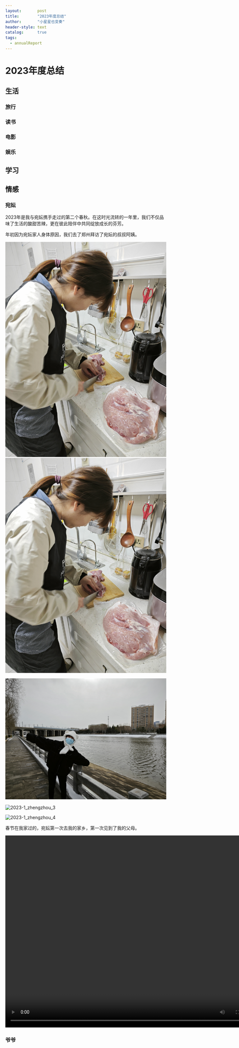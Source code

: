 ```yaml
---
layout:       post
title:        "2023年度总结"
author:       "小星星也变奏"
header-style: text
catalog:      true
tags:
  - annualReport
---
```


# 2023年度总结

## 生活

### 旅行

### 读书

### 电影

### 娱乐

## 学习

## 情感

### 宛妘

2023年是我与宛妘携手走过的第二个春秋。在这时光流转的一年里，我们不仅品味了生活的酸甜苦辣，更在彼此陪伴中共同绽放成长的芬芳。

年初因为宛妘家人身体原因，我们去了郑州拜访了宛妘的叔叔阿姨。

![2023-1_zhengzhou_1](../img/2023_annual_report/2023-1_zhengzhou_1.jpg)
<img src="../img/2023_annual_report/2023-1_zhengzhou_1.jpg" alt="切肉">

![2023-1_zhengzhou_2](../img/2023_annual_report/2023-1_zhengzhou_2.jpg)

![2023-1_zhengzhou_3](../img/2023_annual_report/2023-1_zhengzhou_3.jpg)

![2023-1_zhengzhou_4](../img/2023_annual_report/2023-1_zhengzhou_4.jpg)

春节在我家过的，宛妘第一次去我的家乡，第一次见到了我的父母。

<video src="../img/2023_annual_report/VID_20230121_191624_HSR_120.mp4" width="800px" height="600px" controls="controls"></video>

### 爷爷